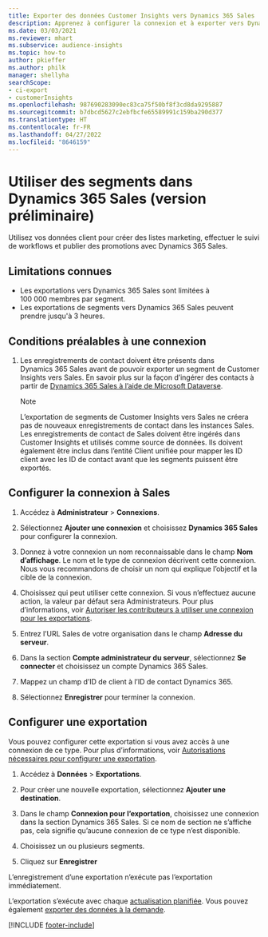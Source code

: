 ```yaml
---
title: Exporter des données Customer Insights vers Dynamics 365 Sales
description: Apprenez à configurer la connexion et à exporter vers Dynamics 365 Sales.
ms.date: 03/03/2021
ms.reviewer: mhart
ms.subservice: audience-insights
ms.topic: how-to
author: pkieffer
ms.author: philk
manager: shellyha
searchScope:
- ci-export
- customerInsights
ms.openlocfilehash: 987690283090ec83ca75f50bf8f3cd8da9295887
ms.sourcegitcommit: b7dbcd5627c2ebfbcfe65589991c159ba290d377
ms.translationtype: HT
ms.contentlocale: fr-FR
ms.lasthandoff: 04/27/2022
ms.locfileid: "8646159"
---
```

# <a name="use-segments-in-dynamics-365-sales-preview"></a>Utiliser des segments dans Dynamics 365 Sales (version préliminaire)



Utilisez vos données client pour créer des listes marketing, effectuer le suivi de workflows et publier des promotions avec Dynamics 365 Sales.

## <a name="known-limitations"></a>Limitations connues

- Les exportations vers Dynamics 365 Sales sont limitées à 100 000 membres par segment.
- Les exportations de segments vers Dynamics 365 Sales peuvent prendre jusqu'à 3 heures. 

## <a name="prerequisite-for-connection"></a>Conditions préalables à une connexion

1. Les enregistrements de contact doivent être présents dans Dynamics 365 Sales avant de pouvoir exporter un segment de Customer Insights vers Sales. En savoir plus sur la façon d’ingérer des contacts à partir de [Dynamics 365 Sales à l’aide de Microsoft Dataverse](connect-dataverse-managed-lake.md).

   > [!NOTE]
   > L’exportation de segments de Customer Insights vers Sales ne créera pas de nouveaux enregistrements de contact dans les instances Sales. Les enregistrements de contact de Sales doivent être ingérés dans Customer Insights et utilisés comme source de données. Ils doivent également être inclus dans l’entité Client unifiée pour mapper les ID client avec les ID de contact avant que les segments puissent être exportés.

## <a name="set-up-the-connection-to-sales"></a>Configurer la connexion à Sales

1. Accédez à **Administrateur** > **Connexions**.

1. Sélectionnez **Ajouter une connexion** et choisissez **Dynamics 365 Sales** pour configurer la connexion.

1. Donnez à votre connexion un nom reconnaissable dans le champ **Nom d’affichage**. Le nom et le type de connexion décrivent cette connexion. Nous vous recommandons de choisir un nom qui explique l’objectif et la cible de la connexion.

1. Choisissez qui peut utiliser cette connexion. Si vous n’effectuez aucune action, la valeur par défaut sera Administrateurs. Pour plus d’informations, voir [Autoriser les contributeurs à utiliser une connexion pour les exportations](connections.md#allow-contributors-to-use-a-connection-for-exports).

1. Entrez l’URL Sales de votre organisation dans le champ **Adresse du serveur**.

1. Dans la section **Compte administrateur du serveur**, sélectionnez **Se connecter** et choisissez un compte Dynamics 365 Sales.

1. Mappez un champ d’ID de client à l’ID de contact Dynamics 365.

1. Sélectionnez **Enregistrer** pour terminer la connexion. 

## <a name="configure-an-export"></a>Configurer une exportation

Vous pouvez configurer cette exportation si vous avez accès à une connexion de ce type. Pour plus d’informations, voir [Autorisations nécessaires pour configurer une exportation](export-destinations.md#set-up-a-new-export).

1. Accédez à **Données** > **Exportations**.

1. Pour créer une nouvelle exportation, sélectionnez **Ajouter une destination**.

1. Dans le champ **Connexion pour l’exportation**, choisissez une connexion dans la section Dynamics 365 Sales. Si ce nom de section ne s’affiche pas, cela signifie qu’aucune connexion de ce type n’est disponible.

1. Choisissez un ou plusieurs segments.

1. Cliquez sur **Enregistrer**

L’enregistrement d’une exportation n’exécute pas l’exportation immédiatement.

L’exportation s’exécute avec chaque [actualisation planifiée](system.md#schedule-tab). Vous pouvez également [exporter des données à la demande](export-destinations.md#run-exports-on-demand). 

[!INCLUDE [footer-include](includes/footer-banner.md)]
